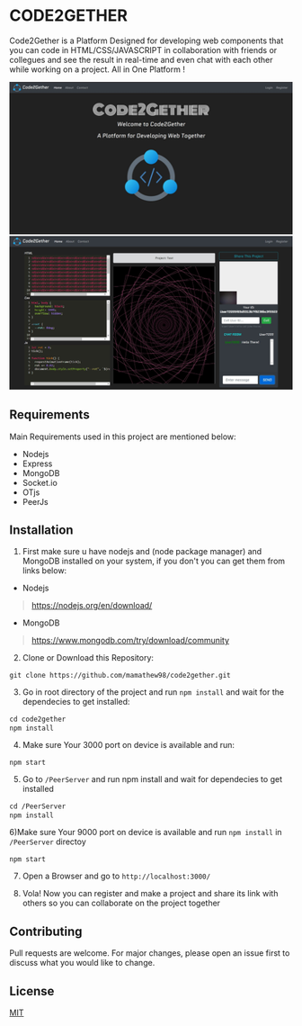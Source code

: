 # CODE2GETHER

Code2Gether is a Platform Designed for developing web components 
that you can code in HTML/CSS/JAVASCRIPT in collaboration with friends or collegues
and see the result in real-time and even chat with each other while working on a project. All in One Platform ! 

![Alt text](/screenshots/Shot1.jpg?raw=true "Home Page") ![Alt text](/screenshots/Shot3.jpg?raw=true "Home Page")


## Requirements

Main Requirements used in this project are mentioned below: 

- Nodejs
- Express
- MongoDB
- Socket.io
- OTjs
- PeerJs

## Installation

1) First make sure u have nodejs and (node package manager) and MongoDB installed on your system,
if you don't you can get them from links below: 

- Nodejs
> https://nodejs.org/en/download/
- MongoDB
> https://www.mongodb.com/try/download/community

2) Clone or Download this Repository:

```
git clone https://github.com/mamathew98/code2gether.git
```

3) Go in root directory of the project and run `npm install` and wait for the dependecies to get installed: 

```
cd code2gether
npm install
```

4) Make sure Your 3000 port on device is available and run: 

```
npm start
```

5) Go to `/PeerServer` and run npm install and wait for dependecies to get installed

```
cd /PeerServer
npm install
```

6)Make sure Your 9000 port on device is available and run `npm install` in `/PeerServer` directoy 

```
npm start
```

7) Open a Browser and go to `http://localhost:3000/`

8) Vola! Now you can register and make a project and share its link with others so you can collaborate on the project together



## Contributing
Pull requests are welcome. For major changes, please open an issue first to discuss what you would like to change.

## License
[MIT](./License.md)
